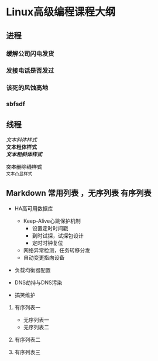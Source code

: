 # Linux高级编程课程大纲

## 进程

### 缓解公司闪电发货
### 发接电话是否发过
### 该死的风蚀高地
### sbfsdf

## 线程

*文本斜体样式*</br>
**文本粗体样式**</br>
***文本粗斜体样式***</br>

~~文本删除线样式~~</br>
`文本凸显样式`</br>

## Markdown 常用列表 ，无序列表 有序列表

* HA高可用数据库
	* Keep-Alive心跳保护机制
		* 设置定时时间戳
		* 到时试探，试探包设计
		* 定时时钟复位
	* 网络异常检测，任务转移分发
	* 自动变更指向设备


* 负载均衡器配置

* DNS劫持与DNS污染

* 搞笑维护

1. 有序列表一
	* 无序列表一
	* 无序列表二
2. 有序列表二

3. 有序列表三
